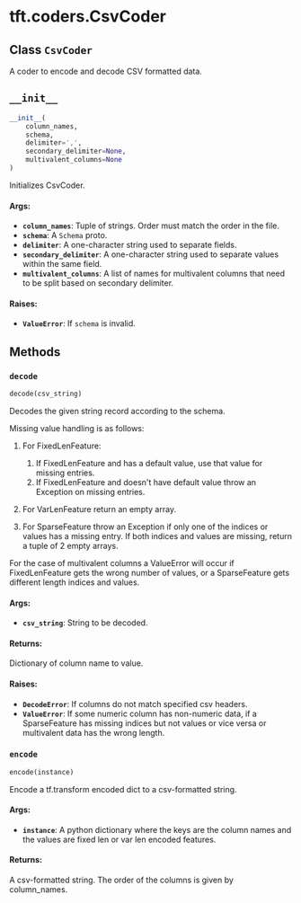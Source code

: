 <div itemscope itemtype="http://developers.google.com/ReferenceObject">
<meta itemprop="name" content="tft.coders.CsvCoder" />
<meta itemprop="path" content="Stable" />
<meta itemprop="property" content="__init__"/>
<meta itemprop="property" content="decode"/>
<meta itemprop="property" content="encode"/>
</div>

# tft.coders.CsvCoder

## Class `CsvCoder`



A coder to encode and decode CSV formatted data.

<h2 id="__init__"><code>__init__</code></h2>

``` python
__init__(
    column_names,
    schema,
    delimiter=',',
    secondary_delimiter=None,
    multivalent_columns=None
)
```

Initializes CsvCoder.

#### Args:

* <b>`column_names`</b>: Tuple of strings. Order must match the order in the file.
* <b>`schema`</b>: A `Schema` proto.
* <b>`delimiter`</b>: A one-character string used to separate fields.
* <b>`secondary_delimiter`</b>: A one-character string used to separate values within
    the same field.
* <b>`multivalent_columns`</b>: A list of names for multivalent columns that need to
    be split based on secondary delimiter.


#### Raises:

* <b>`ValueError`</b>: If `schema` is invalid.



## Methods

<h3 id="decode"><code>decode</code></h3>

``` python
decode(csv_string)
```

Decodes the given string record according to the schema.

Missing value handling is as follows:

1. For FixedLenFeature:
    1. If FixedLenFeature and has a default value, use that value for
    missing entries.
    2. If FixedLenFeature and doesn't have default value throw an Exception
    on missing entries.

2. For VarLenFeature return an empty array.

3. For SparseFeature throw an Exception if only one of the indices or values
   has a missing entry. If both indices and values are missing, return
   a tuple of 2 empty arrays.

For the case of multivalent columns a ValueError will occur if
FixedLenFeature gets the wrong number of values, or a SparseFeature gets
different length indices and values.

#### Args:

* <b>`csv_string`</b>: String to be decoded.


#### Returns:

Dictionary of column name to value.


#### Raises:

* <b>`DecodeError`</b>: If columns do not match specified csv headers.
* <b>`ValueError`</b>: If some numeric column has non-numeric data, if a
      SparseFeature has missing indices but not values or vice versa or
      multivalent data has the wrong length.

<h3 id="encode"><code>encode</code></h3>

``` python
encode(instance)
```

Encode a tf.transform encoded dict to a csv-formatted string.

#### Args:

* <b>`instance`</b>: A python dictionary where the keys are the column names and the
    values are fixed len or var len encoded features.


#### Returns:

A csv-formatted string. The order of the columns is given by column_names.



